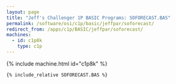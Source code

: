 ```yaml
---
layout: page
title: "Jeff's Challenger 1P BASIC Programs: SOFORECAST.BAS"
permalink: /software/osi/c1p/basic/jeffpar/soforecast/
redirect_from: /apps/c1p/BASIC/jeffpar/soforecast/
machines:
  - id: c1p8k
    type: c1p
---
```


{% include machine.html id="c1p8k" %}

```vb
{% include_relative SOFORECAST.BAS %}
```
